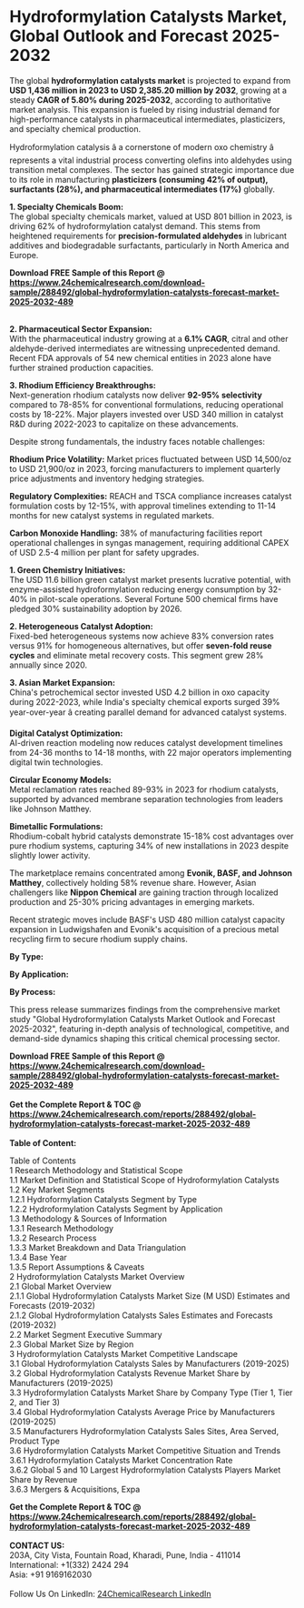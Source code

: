 <h1>Hydroformylation Catalysts Market, Global Outlook and Forecast 2025-2032</h1><p>The global <strong>hydroformylation catalysts market</strong> is projected to expand from <strong>USD 1,436 million in 2023 to USD 2,385.20 million by 2032</strong>, growing at a steady <strong>CAGR of 5.80% during 2025-2032</strong>, according to authoritative market analysis. This expansion is fueled by rising industrial demand for high-performance catalysts in pharmaceutical intermediates, plasticizers, and specialty chemical production.</p><p>Hydroformylation catalysis â a cornerstone of modern oxo chemistry â represents a vital industrial process converting olefins into aldehydes using transition metal complexes. The sector has gained strategic importance due to its role in manufacturing <strong>plasticizers (consuming 42% of output), surfactants (28%), and pharmaceutical intermediates (17%)</strong> globally.</p><p><strong>1. Specialty Chemicals Boom:</strong><br>
The global specialty chemicals market, valued at USD 801 billion in 2023, is driving 62% of hydroformylation catalyst demand. This stems from heightened requirements for <strong>precision-formulated aldehydes</strong> in lubricant additives and biodegradable surfactants, particularly in North America and Europe.</p><div><b>Download FREE Sample of this Report @ 
            <a href="https://www.24chemicalresearch.com/download-sample/288492/global-hydroformylation-catalysts-forecast-market-2025-2032-489">
            https://www.24chemicalresearch.com/download-sample/288492/global-hydroformylation-catalysts-forecast-market-2025-2032-489</a></b></div><br><p><strong>2. Pharmaceutical Sector Expansion:</strong><br>
With the pharmaceutical industry growing at a <strong>6.1% CAGR</strong>, citral and other aldehyde-derived intermediates are witnessing unprecedented demand. Recent FDA approvals of 54 new chemical entities in 2023 alone have further strained production capacities.</p><p><strong>3. Rhodium Efficiency Breakthroughs:</strong><br>
Next-generation rhodium catalysts now deliver <strong>92-95% selectivity</strong> compared to 78-85% for conventional formulations, reducing operational costs by 18-22%. Major players invested over USD 340 million in catalyst R&amp;D during 2022-2023 to capitalize on these advancements.</p><p>Despite strong fundamentals, the industry faces notable challenges:</p><p><strong>Rhodium Price Volatility:</strong> Market prices fluctuated between USD 14,500/oz to USD 21,900/oz in 2023, forcing manufacturers to implement quarterly price adjustments and inventory hedging strategies.</p><p><strong>Regulatory Complexities:</strong> REACH and TSCA compliance increases catalyst formulation costs by 12-15%, with approval timelines extending to 11-14 months for new catalyst systems in regulated markets.</p><p><strong>Carbon Monoxide Handling:</strong> 38% of manufacturing facilities report operational challenges in syngas management, requiring additional CAPEX of USD 2.5-4 million per plant for safety upgrades.</p><p><strong>1. Green Chemistry Initiatives:</strong><br>
The USD 11.6 billion green catalyst market presents lucrative potential, with enzyme-assisted hydroformylation reducing energy consumption by 32-40% in pilot-scale operations. Several Fortune 500 chemical firms have pledged 30% sustainability adoption by 2026.</p><p><strong>2. Heterogeneous Catalyst Adoption:</strong><br>
Fixed-bed heterogeneous systems now achieve 83% conversion rates versus 91% for homogeneous alternatives, but offer <strong>seven-fold reuse cycles</strong> and eliminate metal recovery costs. This segment grew 28% annually since 2020.</p><p><strong>3. Asian Market Expansion:</strong><br>
China's petrochemical sector invested USD 4.2 billion in oxo capacity during 2022-2023, while India's specialty chemical exports surged 39% year-over-year â creating parallel demand for advanced catalyst systems.</p><p><strong>Digital Catalyst Optimization:</strong><br>
	AI-driven reaction modeling now reduces catalyst development timelines from 24-36 months to 14-18 months, with 22 major operators implementing digital twin technologies.</p><p><strong>Circular Economy Models:</strong><br>
	Metal reclamation rates reached 89-93% in 2023 for rhodium catalysts, supported by advanced membrane separation technologies from leaders like Johnson Matthey.
	</p><p><strong>Bimetallic Formulations:</strong><br>
	Rhodium-cobalt hybrid catalysts demonstrate 15-18% cost advantages over pure rhodium systems, capturing 34% of new installations in 2023 despite slightly lower activity.</p><p>The marketplace remains concentrated among <strong>Evonik, BASF, and Johnson Matthey</strong>, collectively holding 58% revenue share. However, Asian challengers like <strong>Nippon Chemical</strong> are gaining traction through localized production and 25-30% pricing advantages in emerging markets.</p><p>Recent strategic moves include BASF's USD 480 million catalyst capacity expansion in Ludwigshafen and Evonik's acquisition of a precious metal recycling firm to secure rhodium supply chains.</p><p><strong>By Type:</strong></p><p><strong>By Application:</strong></p><p><strong>By Process:</strong></p><p>This press release summarizes findings from the comprehensive market study "Global Hydroformylation Catalysts Market Outlook and Forecast 2025-2032", featuring in-depth analysis of technological, competitive, and demand-side dynamics shaping this critical chemical processing sector.</p><div><b>Download FREE Sample of this Report @ 
            <a href="https://www.24chemicalresearch.com/download-sample/288492/global-hydroformylation-catalysts-forecast-market-2025-2032-489">
            https://www.24chemicalresearch.com/download-sample/288492/global-hydroformylation-catalysts-forecast-market-2025-2032-489</a></b></div><br><div><b>Get the Complete Report & TOC @ 
            <a href="https://www.24chemicalresearch.com/reports/288492/global-hydroformylation-catalysts-forecast-market-2025-2032-489">
            https://www.24chemicalresearch.com/reports/288492/global-hydroformylation-catalysts-forecast-market-2025-2032-489</a></b></div><br>
            <b>Table of Content:</b><p>Table of Contents<br />
1 Research Methodology and Statistical Scope<br />
1.1 Market Definition and Statistical Scope of Hydroformylation Catalysts<br />
1.2 Key Market Segments<br />
1.2.1 Hydroformylation Catalysts Segment by Type<br />
1.2.2 Hydroformylation Catalysts Segment by Application<br />
1.3 Methodology & Sources of Information<br />
1.3.1 Research Methodology<br />
1.3.2 Research Process<br />
1.3.3 Market Breakdown and Data Triangulation<br />
1.3.4 Base Year<br />
1.3.5 Report Assumptions & Caveats<br />
2 Hydroformylation Catalysts Market Overview<br />
2.1 Global Market Overview<br />
2.1.1 Global Hydroformylation Catalysts Market Size (M USD) Estimates and Forecasts (2019-2032)<br />
2.1.2 Global Hydroformylation Catalysts Sales Estimates and Forecasts (2019-2032)<br />
2.2 Market Segment Executive Summary<br />
2.3 Global Market Size by Region<br />
3 Hydroformylation Catalysts Market Competitive Landscape<br />
3.1 Global Hydroformylation Catalysts Sales by Manufacturers (2019-2025)<br />
3.2 Global Hydroformylation Catalysts Revenue Market Share by Manufacturers (2019-2025)<br />
3.3 Hydroformylation Catalysts Market Share by Company Type (Tier 1, Tier 2, and Tier 3)<br />
3.4 Global Hydroformylation Catalysts Average Price by Manufacturers (2019-2025)<br />
3.5 Manufacturers Hydroformylation Catalysts Sales Sites, Area Served, Product Type<br />
3.6 Hydroformylation Catalysts Market Competitive Situation and Trends<br />
3.6.1 Hydroformylation Catalysts Market Concentration Rate<br />
3.6.2 Global 5 and 10 Largest Hydroformylation Catalysts Players Market Share by Revenue<br />
3.6.3 Mergers & Acquisitions, Expa</p><div><b>Get the Complete Report & TOC @ 
            <a href="https://www.24chemicalresearch.com/reports/288492/global-hydroformylation-catalysts-forecast-market-2025-2032-489">
            https://www.24chemicalresearch.com/reports/288492/global-hydroformylation-catalysts-forecast-market-2025-2032-489</a></b></div><br><b>CONTACT US:</b><br>
            203A, City Vista, Fountain Road, Kharadi, Pune, India - 411014<br>
            International: +1(332) 2424 294<br>
            Asia: +91 9169162030 <br><br>
            Follow Us On LinkedIn: <a href="https://www.linkedin.com/company/24chemicalresearch/">24ChemicalResearch LinkedIn</a>